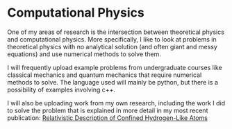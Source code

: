 # Computational Physics

One of my areas of research is the intersection between theoretical physics and computational physics. More specifically, I 
like to look at problems in theoretical physics with no analytical solution (and often giant and messy equations) and use
numerical methods to solve them.

I will frequently upload example problems from undergraduate courses like classical mechanics and quantum mechanics that 
require numerical methods to solve. The language used will mainly be python, but there is a possibility of examples involving 
c++.

I will also be uploading work from my own research, including the work I did to solve the problem that is explained in more detail in 
my most recent publication: [Relativistic Description of Confined Hydrogen-Like Atoms](https://arxiv.org/abs/1901.00074)
